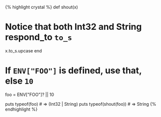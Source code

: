 {% highlight crystal %}
def shout(x)
  # Notice that both Int32 and String respond_to `to_s`
  x.to_s.upcase
end

# If `ENV["FOO"]` is defined, use that, else `10`
foo = ENV["FOO"]? || 10

puts typeof(foo) # => (Int32 | String)
puts typeof(shout(foo)) # => String
{% endhighlight %}
